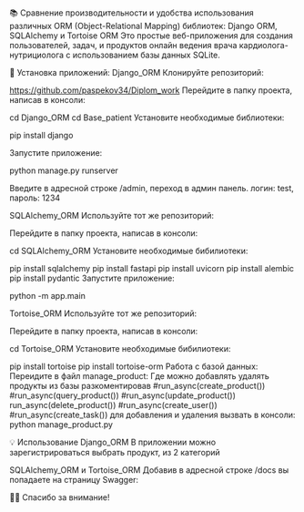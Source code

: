 📚 Сравнение производительности и удобства использования различных ORM
(Object-Relational Mapping) библиотек: Django ORM, SQLAlchemy и Tortoise
ORM Это простые веб-приложения для создания пользователей, задач, и
продуктов онлайн ведения врача кардиолога-нутрициолога с использованием
базы данных SQLite.

🚀 Установка приложений: Django_ORM Клонируйте репозиторий:

https://github.com/paspekov34/Diplom_work Перейдите в папку проекта,
написав в консоли:

cd Django_ORM сd Base_patient Установите необходимые библиотеки:

pip install django

Запустите приложение:

python manage.py runserver 

Введите в адресной строке /admin, переход в админ панель. логин: test, пароль: 1234

SQLAlchemy_ORM Используйте тот же
репозиторий:

Перейдите в папку проекта, написав в консоли:

cd SQLAlchemy_ORM Установите необходимые бибилиотеки:

pip install sqlalchemy pip install fastapi pip install uvicorn pip
install alembic pip install pydantic Запустите приложение:

python -m app.main

Tortoise_ORM Используйте тот же репозиторий:

Перейдите в папку проекта, написав в консоли:

cd Tortoise_ORM Установите необходимые бибилиотеки:

pip install tortoise pip install tortoise-orm Работа с базой данных:
Переидите в файл manage_product: Где можно добавлять удалять продукты из
базы разкоментировав #run_async(create_product())
#run_async(query_product()) #run_async(update_product())
run_async(delete_product()) #run_async(create_user())
#run_async(create_task()) для добавления и удаления вызвать в консоли:
python manage_product.py

💡 Использование Django_ORM В приложении можно зарегистрироваться
выбрать продукт, из 2 категорий



SQLAlchemy_ORM и Tortoise_ORM Добавив в адресной строке /docs вы
попадаете на страницу Swagger:

👨‍💻 Спасибо за внимание!
